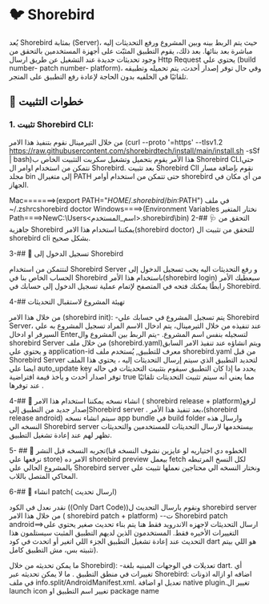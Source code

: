 # 🐦 Shorebird 
يُعد Shorebird بمثابة (Server)، حيث يتم  الربط بينه وبين المشروع ورفع التحديثات إليه مباشرة بعد بنائها. بعد ذلك، يقوم التطبيق المثبّت على أجهزة المستخدمين بالتحقق من وجود تحديثات جديدة عند التشغيل عن طريق ارسال Http Request يحتوي علي (build number- patch number- platform)، وفي حال توفر إصدار أحدث، يتم تحميله وتطبيقه تلقائيًا في الخلفيه بدون الحاجة لإعادة رفع التطبيق على المتجر.

## 🔧 خطوات التثبيت

### 1. تثبيت Shorebird CLI:
من خلال التيرمينال نقوم بتنفيذ هذا الامر (curl --proto '=https' --tlsv1.2 https://raw.githubusercontent.com/shorebirdtech/install/main/install.sh -sSf | bash)هذا الأمر يقوم بتحميل وتشغيل سكربت التثبيت الخاص ب Shorebird CLIحتي نتمكن من استخدام اوامر ال Shorebird.
بعد تثبيت Shorebird ClI نقوم بإضافة مسار مجلد bin إلى متغيرال PATH حتى تتمكن من استخدام أوامر shorebird من أي مكان في الجهاز.

Mac=======>(export PATH="$HOME/.shorebird/bin:$PATH")  في ملف ~/.zshrcshorebird doctor
Windows====>(Environment Variables نختار المتغير Path====>NewC:\Users\<اسم_المستخدم>\.shorebird\bin)
2-## 🩺 التحقق من جاهزية Shorebird
يمكننا استخدام هذا الامر(shorebird doctor) للتحقق من تثبيت ال shorebird cli بشكل صحيح. 


3-## 🔑 تسجيل الدخول إلى Shorebird

لنتتمكن من استخدام  Shorebird Server و رفع التحديثات اليه يجب تسجيل الدخول إلى الحساب الخاص بنا  في Shorebird باستخدام  هذا الأمر(shorebird login)  سيعطيك الأمر رابطًا يمكنك فتحه في المتصفح لإتمام عملية تسجيل الدخول إلى حسابك في Shorebird.


4-## تهيئة المشروع لاستقبال التحديثات

من خلال هذا الامر (shorebird init):
-يتم تسجيل المشروع في حسابك علي Shorebird Server، عند تنفيذه من خلال التيرمينال، يتم ادخال الاسم المراد تسجيل المشروع به علي السيرفر او ادخال Enterلتسجيله بنفس اسم المشروع.
-يتم الربط بين المشروع وال shorebird Server من خلال ملف (shorebird.yaml)ويتم انشاؤه عند تنفيذ الامر السابق و يحتوي علي application-id معرف للتطبيق, يُستخدم ملف shorebird.yaml من قبل Shorebird Server لتحديد التطبيق الذي سيتم إرسال التحديثات إليه ، يحتوي هذا الملف ايضا علي  auto_update key  يحدد ما إذا كان التطبيق سيقوم بتثبيت التحديثات في حاله توفر اصدار أحدث و يأخذ قيمة افتراضية true مما يعني أنه سيتم تثبيت التحديثات تلقائيًا عند توفرها .


4-## 🚀 انشاء نسخه
يمكننا  استخدام هذا الامر ( shorebird release + platform)لرفع إصدار جديد من التطبيق إلىShorebird server .
بعد تنفيذ هذا الأمر،(shorebird release android) سيتم انشاء نسخه app bundle في build folder وارسال هذه النسخه الي Shorebird server  بيستخدمها لارسال التحديثات للمستخدمين والتحديثات تظهر لهم عند إعادة تشغيل التطبيق.

5- ## 👀 تجربه النسخه قبل النشر(الخطوه دي اختياريه لو عايزين نشوف النسخه قبا نرفعها علي store)
  الامر ده shorebird preview  بيعمل fetch لكل النسخ المرتبطه بالمشروع الحالي علي Shorebird server ونختار النسخه الي محتاجين نعملها تثبيت  علي المحاكي المتصل باللاب. 


6-## 🚀 انشاء patch( ارسال تحديث)

نقدر نعدل في الكود ((Only Dart Code))ونقوم بارسال التحديث ل shorebird server من خلال هذا الامر ( shorebird patch + platform)
--ت  Shorebird patch android==>ارسال التحديثات لاجهزه الاندرويد فقط هنا يتم بناء تحديث صغير يحتوي على التغييرات الأخيره فقط.
المستخدمون الذين لديهم التطبيق المثبت سيستلمون هذا التحديث عند إعادة تشغيل التطبيق الجزء اللي اتغير أو اتحدث في كود dart هو اللي بيتم تثبيته بس، مش التطبيق كامل).




ما يمكن تحديثه من خلال Shorebird):
-تعديلات في الوجهات المبنيه بلغة dart.
أي تغييرات في منطق التطبيق
.
ما لا يمكن تحديثه عبر Shorebird:
اضافه او ازاله اذونات في ملف info.split/AndroidManifest.xml.
تعديل او اضافة native plugin.تغيير ال launch icon
تغيير اسم التطبيق او package name




















